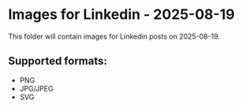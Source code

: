 # Images for Linkedin - 2025-08-19

This folder will contain images for Linkedin posts on 2025-08-19.

## Supported formats:
- PNG
- JPG/JPEG
- SVG
